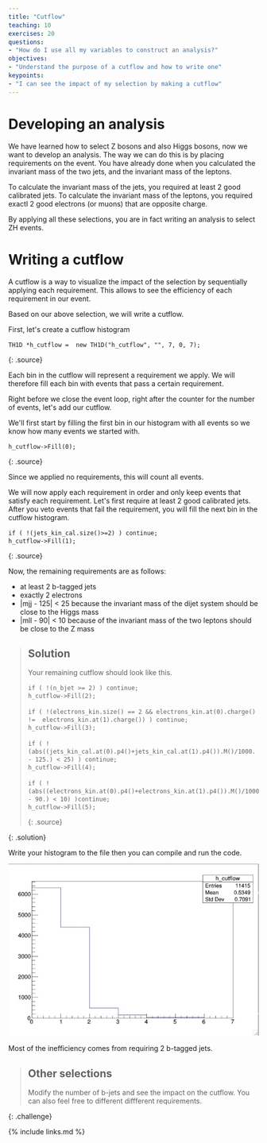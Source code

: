```yaml
---
title: "Cutflow"
teaching: 10
exercises: 20
questions:
- "How do I use all my variables to construct an analysis?"
objectives:
- "Understand the purpose of a cutflow and how to write one"
keypoints:
- "I can see the impact of my selection by making a cutflow"
---
```


# Developing an analysis

We have learned how to select Z bosons and also Higgs bosons, now we want to develop an analysis. The way we can do this is by placing requirements on the event. You have already done when you calculated the invariant mass of the two jets, and the invariant mass of the leptons.

To calculate the invariant mass of the jets, you required at least 2 good calibrated jets. To calculate the invariant mass of the leptons, you required exactl 2 good electrons (or muons) that are opposite charge.

By applying all these selections, you are in fact writing an analysis to select ZH events.

# Writing a cutflow

A cutflow is a way to visualize the impact of the selection by sequentially applying each requirement. This allows to see the efficiency of each requirement in our event.

Based on our above selection, we will write a cutflow.

First, let's create a cutflow histogram
~~~code
TH1D *h_cutflow =  new TH1D("h_cutflow", "", 7, 0, 7);
~~~
{: .source}

Each bin in the cutflow will represent a requirement we apply. We will therefore fill each bin with events that pass a certain requirement.

Right before we close the event loop, right after the counter for the number of events, let's add our cutflow. 

We'll first start by filling the first bin in our histogram with all events so we know how many events we started with.

~~~code
h_cutflow->Fill(0);
~~~
{: .source}

Since we applied no requirements, this will count all events.

We will now apply each requirement in order and only keep events that satisfy each requirement. Let's first require at least 2 good calibrated jets. After you veto events that fail the requirement, you will fill the next bin in the cutflow histogram.

~~~code
if ( !(jets_kin_cal.size()>=2) ) continue;
h_cutflow->Fill(1);
~~~
{: .source}

Now, the remaining requirements are as follows: 
- at least 2 b-tagged jets  
- exactly 2 electrons 
- \|mjj - 125\| < 25  because the invariant mass of the dijet system should be close to the Higgs mass
- \|mll - 90\| < 10 because of the invariant mass of the two leptons should be close to the Z mass

> ## Solution
>
> Your remaining cutflow should look like this.
>
> ~~~code
> if ( !(n_bjet >= 2) ) continue;
> h_cutflow->Fill(2);
>
> if ( !(electrons_kin.size() == 2 && electrons_kin.at(0).charge() !=  electrons_kin.at(1).charge()) ) continue;
> h_cutflow->Fill(3);
> 
> if ( !(abs((jets_kin_cal.at(0).p4()+jets_kin_cal.at(1).p4()).M()/1000. - 125.) < 25) ) continue;
> h_cutflow->Fill(4);
> 
> if ( !(abs((electrons_kin.at(0).p4()+electrons_kin.at(1).p4()).M()/1000. - 90.) < 10) )continue;
> h_cutflow->Fill(5);
> ~~~
> {: .source}
>
{: .solution}

Write your histogram to the file then you can compile and run the code.

![image info](./../fig/cutflow.jpg)

Most of the inefficiency comes from requiring 2 b-tagged jets. 

> ## Other selections
>
> Modify the number of b-jets and see the impact on the cutflow. You can also feel free to different diffferent requirements.
>
{: .challenge}


{% include links.md %}

